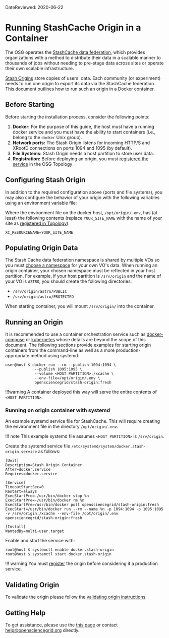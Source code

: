 DateReviewed: 2020-06-22

Running StashCache Origin in a Container
========================================

The OSG operates the [StashCache data federation](/data/stashcache/overview), which
provides organizations with a method to distribute their data in a scalable manner to thousands of jobs without needing
to pre-stage data across sites or operate their own scalable infrastructure.

[Stash Origins](/data/stashcache/install-origin) store copies of users' data.
Each community (or experiment) needs to run one origin to export its data via the StashCache federation.
This document outlines how to run such an origin in a Docker container.

Before Starting
---------------

Before starting the installation process, consider the following points:

1. **Docker:** For the purpose of this guide, the host must have a running docker service and you must have the ability
to start containers (i.e., belong to the `docker` Unix group).
1. **Network ports:** The Stash Origin listens for incoming HTTP/S and XRootD connections on ports 1094 and 1095 (by
default).
1. **File Systems:** Stash Origin needs a host partition to store user data.
1. **Registration:** Before deploying an origin, you must
   [registered the service](/data/stashcache/install-origin/#registering-the-origin) in the OSG Topology

Configuring Stash Origin
------------------------

In addition to the required configuration above (ports and file systems), you may also configure the behavior of your
origin with the following variables using an environment variable file:

Where the environment file on the docker host, `/opt/origin/.env`, has (at least) the following contents (replace
`YOUR_SITE_NAME` with the name of your site as
[registered in Topology](/data/stashcache/install-origin/#registering-the-origin)):

```file
XC_RESOURCENAME=YOUR_SITE_NAME
```

Populating Origin Data
----------------------

The Stash Cache data federation namespace is shared by multiple VOs so you must
[choose a namespace](/data/stashcache/vo-data#choosing-namespace) for your own VO's data.
When running an origin container, your chosen namespace must be reflected in your host partition.
For example, if your host partition is `/srv/origin` and the name of your VO is `ASTRO`, you should create the following
directories:

- `/srv/origin/astro/PUBLIC`
- `/srv/origin/astro/PROTECTED`

When starting container, you will mount `/srv/origin/` into the container.

Running an Origin
-----------------

It is recommended to use a container orchestration service such as [docker-compose](https://docs.docker.com/compose/)
or [kubernetes](https://kubernetes.io/) whose details are beyond the scope of this document.
The following sections provide examples for starting origin containers from the command-line as well as a more
production-appropriate method using systemd.

```console
user@host $ docker run --rm --publish 1094:1094 \
             --publish 1095:1095 \
             --volume <HOST PARTITION>:/xcache \
             --env-file=/opt/origin/.env \
             opensciencegrid/stash-origin:fresh
```

!!!warning
    A container deployed this way will serve the entire contents of `<HOST PARTITION>`.

### Running on origin container with systemd

An example systemd service file for StashCache.
This will require creating the environment file in the directory `/opt/origin/.env`.

!!! note
    This example systemd file assumes `<HOST PARTITION>` is `/srv/origin`.

Create the systemd service file `/etc/systemd/system/docker.stash-origin.service` as follows:

```file
[Unit]
Description=Stash Origin Container
After=docker.service
Requires=docker.service

[Service]
TimeoutStartSec=0
Restart=always
ExecStartPre=-/usr/bin/docker stop %n
ExecStartPre=-/usr/bin/docker rm %n
ExecStartPre=/usr/bin/docker pull opensciencegrid/stash-origin:fresh
ExecStart=/usr/bin/docker run --rm --name %n -p 1094:1094 -p 1095:1095 -v /srv/origin:/xcache --env-file /opt/origin/.env opensciencegrid/stash-origin:fresh

[Install] 
WantedBy=multi-user.target
```

Enable and start the service with:

```console
root@host $ systemctl enable docker.stash-origin
root@host $ systemctl start docker.stash-origin
```

!!! warning
    You must [register](/data/stashcache/install-origin/#registering-the-origin) the origin before considering it a
    production service.



Validating Origin
-----------------

To validate the origin please follow the
[validating origin instructions](/data/stashcache/install-origin/#verifying-the-origin-server).

Getting Help
------------

To get assistance, please use the [this page](/common/help) or contact <help@opensciencegrid.org> directly.
